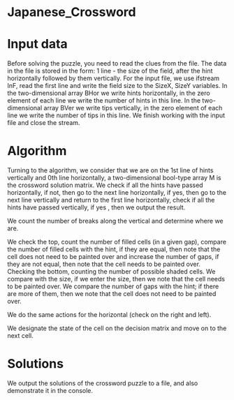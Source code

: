 # Japanese_Crossword

# Input data

Before solving the puzzle, you need to read the clues from the file. The data in the file is stored in the form: 1 line - the size of the field, after the hint horizontally followed by them vertically. For the input file, we use ifstream InF, read the first line and write the field size to the SizeX, SizeY variables. In the two-dimensional array BHor we write hints horizontally, in the zero element of each line we write the number of hints in this line. In the two-dimensional array BVer we write tips vertically, in the zero element of each line we write the number of tips in this line. We finish working with the input file and close the stream.

# Algorithm

Turning to the algorithm, we consider that we are on the 1st line of hints vertically and 0th line horizontally, a two-dimensional bool-type array M is the crossword solution matrix. We check if all the hints have passed horizontally, if not, then go to the next line horizontally, if yes, then go to the next line vertically and return to the first line horizontally, check if all the hints have passed vertically, if yes , then we output the result.

We count the number of breaks along the vertical and determine where we are.

We check the top, count the number of filled cells (in a given gap), compare the number of filled cells with the hint, if they are equal, then note that the cell does not need to be painted over and increase the number of gaps, if they are not equal, then note that the cell needs to be painted over.
Checking the bottom, counting the number of possible shaded cells. We compare with the size, if we enter the size, then we note that the cell needs to be painted over. We compare the number of gaps with the hint; if there are more of them, then we note that the cell does not need to be painted over.

We do the same actions for the horizontal (check on the right and left).

We designate the state of the cell on the decision matrix and move on to the next cell.

# Solutions

We output the solutions of the crossword puzzle to a file, and also demonstrate it in the console.
